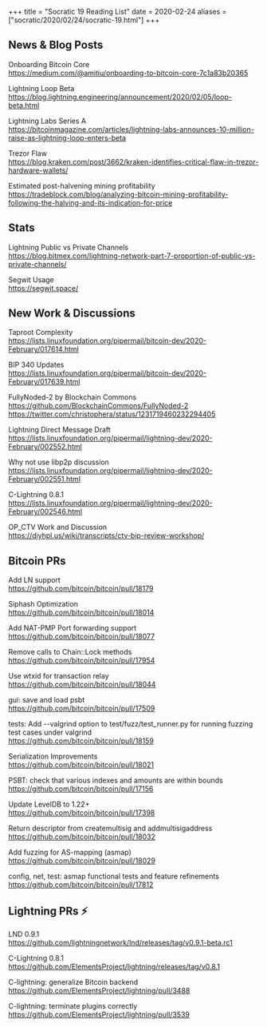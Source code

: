 +++
title =  "Socratic 19 Reading List"
date = 2020-02-24
aliases = ["socratic/2020/02/24/socratic-19.html"]
+++

## News & Blog Posts

Onboarding Bitcoin Core  
<https://medium.com/@amitiu/onboarding-to-bitcoin-core-7c1a83b20365>

Lightning Loop Beta  
<https://blog.lightning.engineering/announcement/2020/02/05/loop-beta.html>

Lightning Labs Series A  
<https://bitcoinmagazine.com/articles/lightning-labs-announces-10-million-raise-as-lightning-loop-enters-beta>

Trezor Flaw  
<https://blog.kraken.com/post/3662/kraken-identifies-critical-flaw-in-trezor-hardware-wallets/>

Estimated post-halvening mining profitability  
<https://tradeblock.com/blog/analyzing-bitcoin-mining-profitability-following-the-halving-and-its-indication-for-price>


## Stats

Lightning Public vs Private Channels  
<https://blog.bitmex.com/lightning-network-part-7-proportion-of-public-vs-private-channels/>

Segwit Usage  
<https://segwit.space/>



## New Work & Discussions

Taproot Complexity  
<https://lists.linuxfoundation.org/pipermail/bitcoin-dev/2020-February/017614.html>

BIP 340 Updates  
<https://lists.linuxfoundation.org/pipermail/bitcoin-dev/2020-February/017639.html>

FullyNoded-2 by Blockchain Commons  
<https://github.com/BlockchainCommons/FullyNoded-2>  
<https://twitter.com/christophera/status/1231719460232294405>

Lightning Direct Message Draft  
<https://lists.linuxfoundation.org/pipermail/lightning-dev/2020-February/002552.html>

Why not use libp2p discussion  
<https://lists.linuxfoundation.org/pipermail/lightning-dev/2020-February/002551.html>

C-Lightning 0.8.1  
<https://lists.linuxfoundation.org/pipermail/lightning-dev/2020-February/002546.html>

OP_CTV Work and Discussion  
<https://diyhpl.us/wiki/transcripts/ctv-bip-review-workshop/>

## Bitcoin PRs

Add LN support  
<https://github.com/bitcoin/bitcoin/pull/18179>

Siphash Optimization  
<https://github.com/bitcoin/bitcoin/pull/18014>

Add NAT-PMP Port forwarding support  
<https://github.com/bitcoin/bitcoin/pull/18077>

Remove calls to Chain::Lock methods  
<https://github.com/bitcoin/bitcoin/pull/17954>

Use wtxid for transaction relay  
<https://github.com/bitcoin/bitcoin/pull/18044>

gui: save and load psbt  
<https://github.com/bitcoin/bitcoin/pull/17509>

tests: Add --valgrind option to test/fuzz/test_runner.py for running fuzzing test cases under valgrind  
<https://github.com/bitcoin/bitcoin/pull/18159>

Serialization Improvements  
<https://github.com/bitcoin/bitcoin/pull/18021>

PSBT: check that various indexes and amounts are within bounds  
<https://github.com/bitcoin/bitcoin/pull/17156>

Update LevelDB to 1.22+  
<https://github.com/bitcoin/bitcoin/pull/17398>

Return descriptor from createmultisig and addmultisigaddress  
<https://github.com/bitcoin/bitcoin/pull/18032>

Add fuzzing for AS-mapping (asmap)  
<https://github.com/bitcoin/bitcoin/pull/18029>

config, net, test: asmap functional tests and feature refinements  
<https://github.com/bitcoin/bitcoin/pull/17812>

## Lightning PRs ⚡

LND 0.9.1  
<https://github.com/lightningnetwork/lnd/releases/tag/v0.9.1-beta.rc1>

C-Lightning 0.8.1  
<https://github.com/ElementsProject/lightning/releases/tag/v0.8.1>

C-lightning: generalize Bitcoin backend  
<https://github.com/ElementsProject/lightning/pull/3488>

C-lightning: terminate plugins correctly  
<https://github.com/ElementsProject/lightning/pull/3539>

